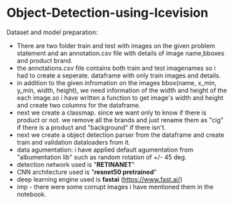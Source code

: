 # Object-Detection-using-Icevision
Dataset and model preparation: <br>
- There are two folder train and test with images on the given problem statement and an annotation.csv file with details of image name,bboxes and product brand.<br>
- the annotations.csv file contains both train and test imagenames so i had to create a seperate.
dataframe with only train images and details.<br>
- in addition to the given infromation on the images bbox(name, x_min, y_min, width, height), we need information of the width and height of the each image.so i have written a function to get image's width and height and create two columns for the dataframe.<br>
- next we create a classmap. since we want only to know if there is product or not. we remove all the brands and just rename them as "cig" if there is a product and "background" if there isn't. <br>
- next we create a object detection parser from the dataframe and create train and validation dataloaders from it. <br>
- data agumentation: i have applied default agumentation from "albumentation lib" such as random rotation of +/- 45 deg. <br>
- detection network used is "**RETINANET**" <br>
- CNN architecture used is "**resnet50 pretrained**" <br>
- deep learning engine used is **fastai** (https://www.fast.ai/) <br>
- imp - there were some corrupt images i have mentioned them in the notebook. <br>
